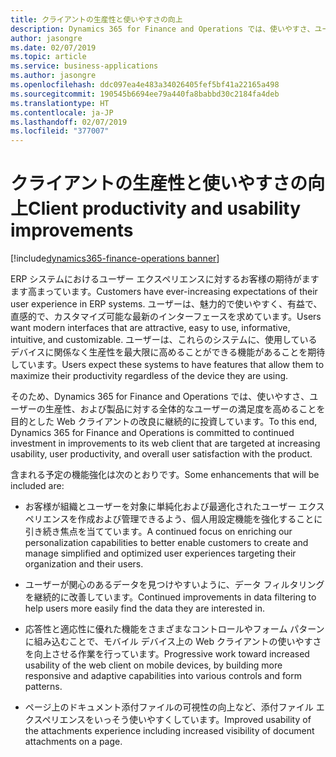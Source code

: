 ```yaml
---
title: クライアントの生産性と使いやすさの向上
description: Dynamics 365 for Finance and Operations では、使いやすさ、ユーザーの生産性、および製品に対する全体的なユーザーの満足度を高めることを目的とした Web クライアントの改良に継続的に投資しています。
author: jasongre
ms.date: 02/07/2019
ms.topic: article
ms.service: business-applications
ms.author: jasongre
ms.openlocfilehash: ddc097ea4e483a34026405fef5bf41a22165a498
ms.sourcegitcommit: 190545b6694ee79a440fa8babbd30c2184fa4deb
ms.translationtype: HT
ms.contentlocale: ja-JP
ms.lasthandoff: 02/07/2019
ms.locfileid: "377007"
---
```

#  <a name="client-productivity-and-usability-improvements"></a><span data-ttu-id="943e3-103">クライアントの生産性と使いやすさの向上</span><span class="sxs-lookup"><span data-stu-id="943e3-103">Client productivity and usability improvements</span></span>
[!include[dynamics365-finance-operations banner](../includes/dynamics365-finance-operations.md)]


<span data-ttu-id="943e3-104">ERP システムにおけるユーザー エクスペリエンスに対するお客様の期待がますます高まっています。</span><span class="sxs-lookup"><span data-stu-id="943e3-104">Customers have ever-increasing expectations of their user experience in ERP systems.</span></span> <span data-ttu-id="943e3-105">ユーザーは、魅力的で使いやすく、有益で、直感的で、カスタマイズ可能な最新のインターフェースを求めています。</span><span class="sxs-lookup"><span data-stu-id="943e3-105">Users want modern interfaces that are attractive, easy to use, informative, intuitive, and customizable.</span></span> <span data-ttu-id="943e3-106">ユーザーは、これらのシステムに、使用しているデバイスに関係なく生産性を最大限に高めることができる機能があることを期待しています。</span><span class="sxs-lookup"><span data-stu-id="943e3-106">Users expect these systems to have features that allow them to maximize their productivity regardless of the device they are using.</span></span> 

<span data-ttu-id="943e3-107">そのため、Dynamics 365 for Finance and Operations では、使いやすさ、ユーザーの生産性、および製品に対する全体的なユーザーの満足度を高めることを目的とした Web クライアントの改良に継続的に投資しています。</span><span class="sxs-lookup"><span data-stu-id="943e3-107">To this end, Dynamics 365 for Finance and Operations is committed to continued investment in improvements to its web client that are targeted at increasing usability, user productivity, and overall user satisfaction with the product.</span></span>

<span data-ttu-id="943e3-108">含まれる予定の機能強化は次のとおりです。</span><span class="sxs-lookup"><span data-stu-id="943e3-108">Some enhancements that will be included are:</span></span>

-   <span data-ttu-id="943e3-109">お客様が組織とユーザーを対象に単純化および最適化されたユーザー エクスペリエンスを作成および管理できるよう、個人用設定機能を強化することに引き続き焦点を当てています。</span><span class="sxs-lookup"><span data-stu-id="943e3-109">A continued focus on enriching our personalization capabilities to better enable customers to create and manage simplified and optimized user experiences targeting their organization and their users.</span></span>

-   <span data-ttu-id="943e3-110">ユーザーが関心のあるデータを見つけやすいように、データ フィルタリングを継続的に改善しています。</span><span class="sxs-lookup"><span data-stu-id="943e3-110">Continued improvements in data filtering to help users more easily find the data they are interested in.</span></span>

-   <span data-ttu-id="943e3-111">応答性と適応性に優れた機能をさまざまなコントロールやフォーム パターンに組み込むことで、モバイル デバイス上の Web クライアントの使いやすさを向上させる作業を行っています。</span><span class="sxs-lookup"><span data-stu-id="943e3-111">Progressive work toward increased usability of the web client on mobile devices, by building more responsive and adaptive capabilities into various controls and form patterns.</span></span>

-   <span data-ttu-id="943e3-112">ページ上のドキュメント添付ファイルの可視性の向上など、添付ファイル エクスペリエンスをいっそう使いやすくしています。</span><span class="sxs-lookup"><span data-stu-id="943e3-112">Improved usability of the attachments experience including increased visibility of document attachments on a page.</span></span>
